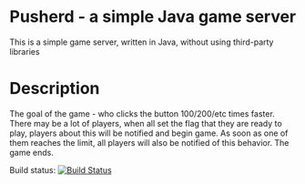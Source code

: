 Pusherd - a simple Java game server
=======

This is a simple game server, written in Java, without using third-party libraries

Description
===
The goal of the game - who clicks the button 100/200/etc times faster.
There may be a lot of players, when all set the flag that they are ready to play,
players about this will be notified and begin game. As soon as one of them reaches the limit, 
all players will also be notified of this behavior.
The game ends.

Build status: [![Build Status](https://travis-ci.org/korotovsky/pusherd.png?branch=master)](https://travis-ci.org/korotovsky/pusherd)
